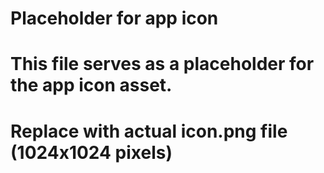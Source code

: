 # Placeholder for app icon
# This file serves as a placeholder for the app icon asset.
# Replace with actual icon.png file (1024x1024 pixels)